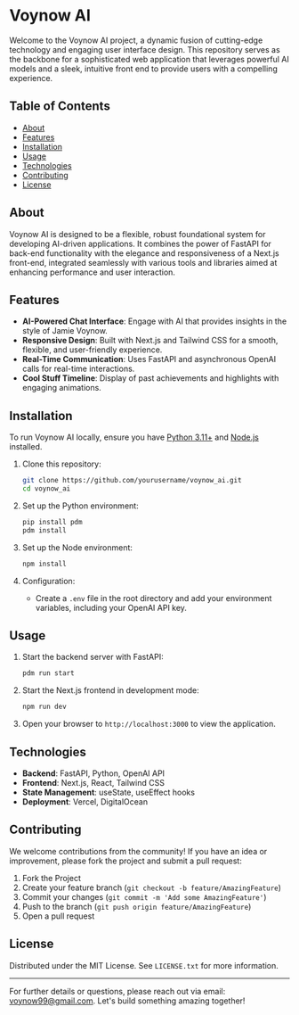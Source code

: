 # Voynow AI

Welcome to the Voynow AI project, a dynamic fusion of cutting-edge technology and engaging user interface design. This repository serves as the backbone for a sophisticated web application that leverages powerful AI models and a sleek, intuitive front end to provide users with a compelling experience.

## Table of Contents

- [About](#about)
- [Features](#features)
- [Installation](#installation)
- [Usage](#usage)
- [Technologies](#technologies)
- [Contributing](#contributing)
- [License](#license)

## About

Voynow AI is designed to be a flexible, robust foundational system for developing AI-driven applications. It combines the power of FastAPI for back-end functionality with the elegance and responsiveness of a Next.js front-end, integrated seamlessly with various tools and libraries aimed at enhancing performance and user interaction.

## Features

- **AI-Powered Chat Interface**: Engage with AI that provides insights in the style of Jamie Voynow.
- **Responsive Design**: Built with Next.js and Tailwind CSS for a smooth, flexible, and user-friendly experience.
- **Real-Time Communication**: Uses FastAPI and asynchronous OpenAI calls for real-time interactions.
- **Cool Stuff Timeline**: Display of past achievements and highlights with engaging animations.

## Installation

To run Voynow AI locally, ensure you have [Python 3.11+](https://www.python.org/downloads/) and [Node.js](https://nodejs.org/) installed.

1. Clone this repository:
   ```sh
   git clone https://github.com/yourusername/voynow_ai.git
   cd voynow_ai
   ```

2. Set up the Python environment:
   ```sh
   pip install pdm
   pdm install
   ```

3. Set up the Node environment:
   ```sh
   npm install
   ```

4. Configuration:
   - Create a `.env` file in the root directory and add your environment variables, including your OpenAI API key.

## Usage

1. Start the backend server with FastAPI:
   ```sh
   pdm run start
   ```

2. Start the Next.js frontend in development mode:
   ```sh
   npm run dev
   ```

3. Open your browser to `http://localhost:3000` to view the application.

## Technologies

- **Backend**: FastAPI, Python, OpenAI API
- **Frontend**: Next.js, React, Tailwind CSS
- **State Management**: useState, useEffect hooks
- **Deployment**: Vercel, DigitalOcean

## Contributing

We welcome contributions from the community! If you have an idea or improvement, please fork the project and submit a pull request:

1. Fork the Project
2. Create your feature branch (`git checkout -b feature/AmazingFeature`)
3. Commit your changes (`git commit -m 'Add some AmazingFeature'`)
4. Push to the branch (`git push origin feature/AmazingFeature`)
5. Open a pull request

## License

Distributed under the MIT License. See `LICENSE.txt` for more information.

---

For further details or questions, please reach out via email: voynow99@gmail.com. Let's build something amazing together!